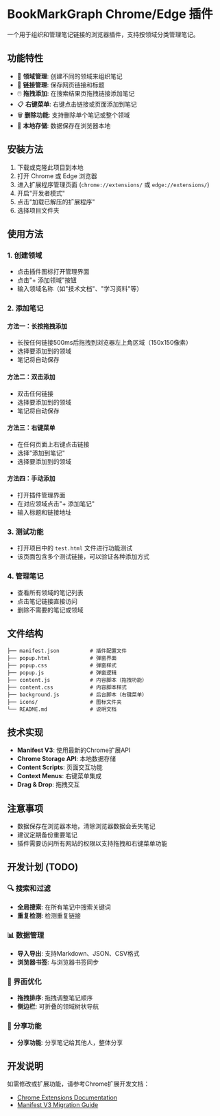 # BookMarkGraph Chrome/Edge 插件

一个用于组织和管理笔记链接的浏览器插件，支持按领域分类管理笔记。

## 功能特性

- 📝 **领域管理**: 创建不同的领域来组织笔记
- 🔗 **链接管理**: 保存网页链接和标题
- 🖱️ **拖拽添加**: 在搜索结果页拖拽链接添加笔记
- 📋 **右键菜单**: 右键点击链接或页面添加到笔记
- 🗑️ **删除功能**: 支持删除单个笔记或整个领域
- 💾 **本地存储**: 数据保存在浏览器本地

## 安装方法

1. 下载或克隆此项目到本地
2. 打开 Chrome 或 Edge 浏览器
3. 进入扩展程序管理页面 (`chrome://extensions/` 或 `edge://extensions/`)
4. 开启"开发者模式"
5. 点击"加载已解压的扩展程序"
6. 选择项目文件夹

## 使用方法

### 1. 创建领域
- 点击插件图标打开管理界面
- 点击"+ 添加领域"按钮
- 输入领域名称（如"技术文档"、"学习资料"等）

### 2. 添加笔记

#### 方法一：长按拖拽添加
- 长按任何链接500ms后拖拽到浏览器左上角区域（150x150像素）
- 选择要添加到的领域
- 笔记将自动保存

#### 方法二：双击添加
- 双击任何链接
- 选择要添加到的领域
- 笔记将自动保存

#### 方法三：右键菜单
- 在任何页面上右键点击链接
- 选择"添加到笔记"
- 选择要添加到的领域

#### 方法四：手动添加
- 打开插件管理界面
- 在对应领域点击"+ 添加笔记"
- 输入标题和链接地址

### 3. 测试功能
- 打开项目中的 `test.html` 文件进行功能测试
- 该页面包含多个测试链接，可以验证各种添加方式

### 4. 管理笔记
- 查看所有领域的笔记列表
- 点击笔记链接直接访问
- 删除不需要的笔记或领域

## 文件结构

```
├── manifest.json          # 插件配置文件
├── popup.html             # 弹窗界面
├── popup.css              # 弹窗样式
├── popup.js               # 弹窗逻辑
├── content.js             # 内容脚本（拖拽功能）
├── content.css            # 内容脚本样式
├── background.js          # 后台脚本（右键菜单）
├── icons/                 # 图标文件夹
└── README.md              # 说明文档
```

## 技术实现

- **Manifest V3**: 使用最新的Chrome扩展API
- **Chrome Storage API**: 本地数据存储
- **Content Scripts**: 页面交互功能
- **Context Menus**: 右键菜单集成
- **Drag & Drop**: 拖拽交互

## 注意事项

- 数据保存在浏览器本地，清除浏览器数据会丢失笔记
- 建议定期备份重要笔记
- 插件需要访问所有网站的权限以支持拖拽和右键菜单功能

## 开发计划 (TODO)

### 🔍 搜索和过滤
- **全局搜索**: 在所有笔记中搜索关键词
- **重复检测**: 检测重复链接

### 📊 数据管理
- **导入导出**: 支持Markdown、JSON、CSV格式
- **浏览器书签**: 与浏览器书签同步

### 🎨 界面优化
- **拖拽排序**: 拖拽调整笔记顺序
- **侧边栏**: 可折叠的领域树状导航

### 🔗 分享功能
- **分享功能**: 分享笔记给其他人，整体分享

## 开发说明

如需修改或扩展功能，请参考Chrome扩展开发文档：
- [Chrome Extensions Documentation](https://developer.chrome.com/docs/extensions/)
- [Manifest V3 Migration Guide](https://developer.chrome.com/docs/extensions/migrating/)
